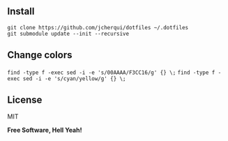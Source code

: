 Install
---

`git clone https://github.com/jcherqui/dotfiles ~/.dotfiles`   
`git submodule update --init --recursive`

Change colors
---

`find -type f -exec sed -i -e 's/00AAAA/F3CC16/g' {} \;`
`find -type f -exec sed -i -e 's/cyan/yellow/g' {} \;`

License
---

MIT

**Free Software, Hell Yeah!**
